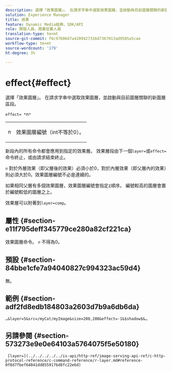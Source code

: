 ```yaml
---
description: 選擇「效果圖層」。 在請求字串中選取效果圖層，並啟動與目前圖層關聯的新圖層區段。
solution: Experience Manager
title: 效果
feature: Dynamic Media經典，SDK/API
role: 開發人員，商業從業人員
translation-type: tm+mt
source-git-commit: f6c97606d7a4209427316d7367013ad9585a5cae
workflow-type: tm+mt
source-wordcount: '179'
ht-degree: 3%

---
```



# effect{#effect}

選擇「效果圖層」。 在請求字串中選取效果圖層，並啟動與目前圖層關聯的新圖層區段。

`effect= *`n`*`

<table id="simpletable_C48DABF486604D2B9F3CBC1CD01AC76D"> 
 <tr class="strow"> 
  <td class="stentry"> <p><span class="codeph"> <span class="varname"> n</span></span> </p> </td> 
  <td class="stentry"> <p>效果圖層編號（int不等於0）。 </p></td> 
 </tr> 
</table>

新段內的所有命令都會應用到指定的效果層。 效果層段由下一個`layer=`或`effect=`命令終止，或由請求結束終止。

*`n`* 對於外層效果（即父層後的效果）必須小於0，對於內層效果（即父層內的效果）則必須大於0。效果圖層編號不必是連續的。

如果相同父層有多個效果圖層，效果圖層編號會指定z順序。 編號較高的圖層會置於編號較低的圖層之上。

效果層可以附著到`layer=comp`。

## 屬性 {#section-e11f795deff345779ce280a82cf221ca}

效果圖層命令。 *`n`* 不得為0。

## 預設 {#section-84bbe1cfe7a94040827c994323ac59d4}

無。

## 範例 {#section-adf2fd8edb184803a2603d7b9a6db6da}

`…&layer=5&src=/myCat/myImage&size=200,200&effect=-1&$shadow$&…`

## 另請參閱 {#section-573273e9e0e64103a5764075f5e50180}

` [layer=](../../../../../is-api/http-ref/image-serving-api-ref/c-http-protocol-reference/c-command-reference/r-layer.md#reference-0f8d7fbef64841dd855917bd8fc22e6d)`
